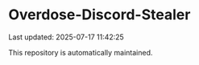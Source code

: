 # Overdose-Discord-Stealer

Last updated: 2025-07-17 11:42:25

This repository is automatically maintained.
